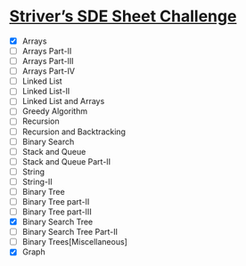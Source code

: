 # [Striver’s SDE Sheet Challenge](https://takeuforward.org/interviews/strivers-sde-sheet-challenge-2023/)
- [x] Arrays
- [ ] Arrays Part-II
- [ ] Arrays Part-III
- [ ] Arrays Part-IV
- [ ] Linked List
- [ ] Linked List-II
- [ ] Linked List and Arrays
- [ ] Greedy Algorithm
- [ ] Recursion
- [ ] Recursion and Backtracking
- [ ] Binary Search
- [ ] Stack and Queue
- [ ] Stack and Queue Part-II
- [ ] String
- [ ] String-II
- [ ] Binary Tree
- [ ] Binary Tree part-II
- [ ] Binary Tree part-III
- [x] Binary Search Tree
- [ ] Binary Search Tree Part-II
- [ ] Binary Trees[Miscellaneous]
- [x] Graph